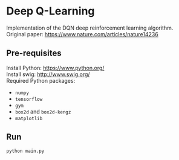 # Deep Q-Learning
Implementation of the DQN deep reinforcement learning algorithm.  
Original paper: https://www.nature.com/articles/nature14236
## Pre-requisites
Install Python: https://www.python.org/  
Install swig: http://www.swig.org/  
Required Python packages:
- ```numpy```
- ```tensorflow```
- ```gym```
- ```box2d``` and ```box2d-kengz```
- ```matplotlib```
## Run
```shell
python main.py
```
